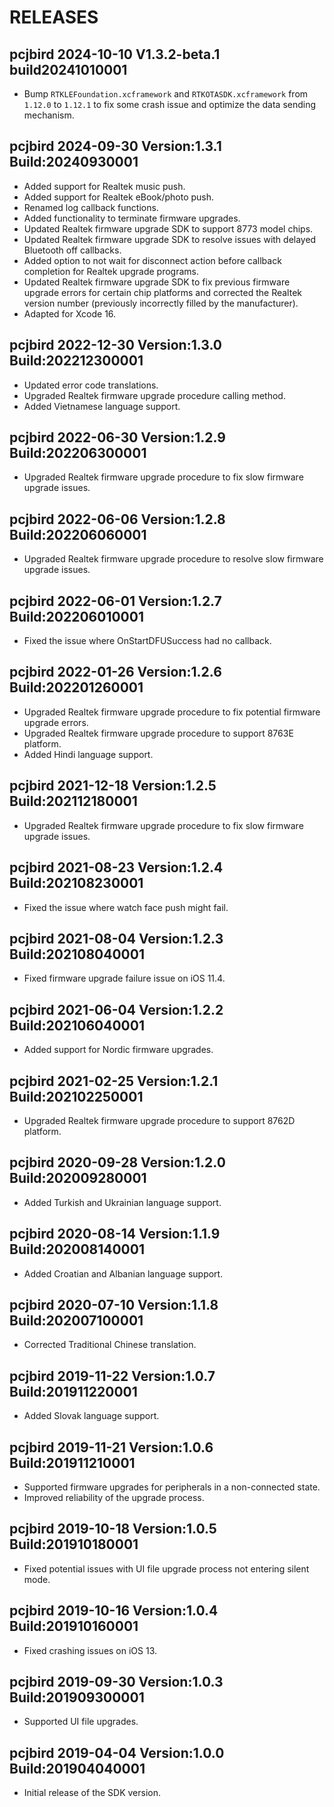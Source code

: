 # RELEASES

## pcjbird 2024-10-10 V1.3.2-beta.1 build20241010001

- Bump `RTKLEFoundation.xcframework` and `RTKOTASDK.xcframework` from `1.12.0` to `1.12.1` to fix some crash issue and optimize the data sending mechanism.

## pcjbird 2024-09-30 Version:1.3.1 Build:20240930001

- Added support for Realtek music push.
- Added support for Realtek eBook/photo push.
- Renamed log callback functions.
- Added functionality to terminate firmware upgrades.
- Updated Realtek firmware upgrade SDK to support 8773 model chips.
- Updated Realtek firmware upgrade SDK to resolve issues with delayed Bluetooth off callbacks.
- Added option to not wait for disconnect action before callback completion for Realtek upgrade programs.
- Updated Realtek firmware upgrade SDK to fix previous firmware upgrade errors for certain chip platforms and corrected the Realtek version number (previously incorrectly filled by the manufacturer).
- Adapted for Xcode 16.

## pcjbird 2022-12-30 Version:1.3.0 Build:202212300001

- Updated error code translations.
- Upgraded Realtek firmware upgrade procedure calling method.
- Added Vietnamese language support.

## pcjbird 2022-06-30 Version:1.2.9 Build:202206300001

- Upgraded Realtek firmware upgrade procedure to fix slow firmware upgrade issues.

## pcjbird 2022-06-06 Version:1.2.8 Build:202206060001

- Upgraded Realtek firmware upgrade procedure to resolve slow firmware upgrade issues.

## pcjbird 2022-06-01 Version:1.2.7 Build:202206010001

- Fixed the issue where OnStartDFUSuccess had no callback.

## pcjbird 2022-01-26 Version:1.2.6 Build:202201260001

- Upgraded Realtek firmware upgrade procedure to fix potential firmware upgrade errors.
- Upgraded Realtek firmware upgrade procedure to support 8763E platform.
- Added Hindi language support.

## pcjbird 2021-12-18 Version:1.2.5 Build:202112180001

- Upgraded Realtek firmware upgrade procedure to fix slow firmware upgrade issues.

## pcjbird 2021-08-23 Version:1.2.4 Build:202108230001

- Fixed the issue where watch face push might fail.

## pcjbird 2021-08-04 Version:1.2.3 Build:202108040001

- Fixed firmware upgrade failure issue on iOS 11.4.

## pcjbird 2021-06-04 Version:1.2.2 Build:202106040001

- Added support for Nordic firmware upgrades.

## pcjbird 2021-02-25 Version:1.2.1 Build:202102250001

- Upgraded Realtek firmware upgrade procedure to support 8762D platform.

## pcjbird 2020-09-28 Version:1.2.0 Build:202009280001

- Added Turkish and Ukrainian language support.

## pcjbird 2020-08-14 Version:1.1.9 Build:202008140001

- Added Croatian and Albanian language support.

## pcjbird 2020-07-10 Version:1.1.8 Build:202007100001

- Corrected Traditional Chinese translation.

## pcjbird 2019-11-22 Version:1.0.7 Build:201911220001

- Added Slovak language support.

## pcjbird 2019-11-21 Version:1.0.6 Build:201911210001

- Supported firmware upgrades for peripherals in a non-connected state.
- Improved reliability of the upgrade process.

## pcjbird 2019-10-18 Version:1.0.5 Build:201910180001

- Fixed potential issues with UI file upgrade process not entering silent mode.

## pcjbird 2019-10-16 Version:1.0.4 Build:201910160001

- Fixed crashing issues on iOS 13.

## pcjbird 2019-09-30 Version:1.0.3 Build:201909300001

- Supported UI file upgrades.

## pcjbird 2019-04-04 Version:1.0.0 Build:201904040001

- Initial release of the SDK version.
